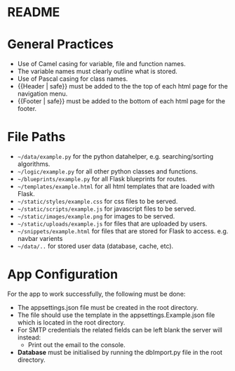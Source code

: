 # README

# **General Practices**
- Use of Camel casing for variable, file and function names.
- The variable names must clearly outline what is stored.
- Use of Pascal casing for class names.
- {{Header | safe}} must be added to the the top of each html page for the navigation menu.
- {{Footer | safe}} must be added to the bottom of each html page for the footer.

# **File Paths**
- `~/data/example.py` for the python datahelper, e.g. searching/sorting algorithms.
- `~/logic/example.py` for all other python classes and functions.
- `~/blueprints/example.py` for all Flask blueprints for routes.
- `~/templates/example.html` for all html templates that are loaded with Flask.
- `~/static/styles/example.css` for css files to be served.
- `~/static/scripts/example.js` for javascript files to be served.
- `~/static/images/example.png` for images to be served.
- `~/static/uploads/example.js` for files that are uploaded by users.
- `~/snippets/example.html` for files that are stored for Flask to access. e.g. navbar varients
- `~/data/..` for stored user data (database, cache, etc).

# **App Configuration**
For the app to work successfully, the following must be done:
- The appsettings.json file must be created in the root directory.
- The file should use the template in the appsettings.Example.json file which is located in the root directory.
- For SMTP credentials the related fields can be left blank the server will instead:
  - Print out the email to the console.
- **Database** must be initialised by running the dbImport.py file in the root directory.